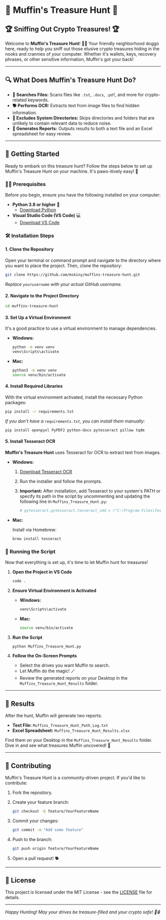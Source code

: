# 🐶 Muffin's Treasure Hunt 🐾

## 🏆 Sniffing Out Crypto Treasures! 🏆

Welcome to **Muffin's Treasure Hunt**! 🐾🐶 Your friendly neighborhood doggo here, ready to help you sniff out those elusive crypto treasures hiding in the nooks and crannies of your computer. Whether it's wallets, keys, recovery phrases, or other sensitive information, Muffin's got your back!

---

## 🔍 What Does Muffin's Treasure Hunt Do?

- **🦴 Searches Files:** Scans files like `.txt`, `.docx`, `.pdf`, and more for crypto-related keywords.
- **🐕 Performs OCR:** Extracts text from image files to find hidden information.
- **📂 Excludes System Directories:** Skips directories and folders that are unlikely to contain relevant data to reduce noise.
- **💼 Generates Reports:** Outputs results to both a text file and an Excel spreadsheet for easy review.

---

## 🚀 Getting Started

Ready to embark on this treasure hunt? Follow the steps below to set up Muffin's Treasure Hunt on your machine. It's paws-itively easy! 🐾

### 🐱‍👤 Prerequisites

Before you begin, ensure you have the following installed on your computer:

- **Python 3.8 or higher** 🐍
  - [Download Python](https://www.python.org/downloads/)
- **Visual Studio Code (VS Code)** 💻
  - [Download VS Code](https://code.visualstudio.com/download)

### 🛠️ Installation Steps

#### 1. **Clone the Repository**

Open your terminal or command prompt and navigate to the directory where you want to place the project. Then, clone the repository:

```bash
git clone https://github.com/mskiny/muffins-treasure-hunt.git
```

*Replace `yourusername` with your actual GitHub username.*

#### 2. **Navigate to the Project Directory**

```bash
cd muffins-treasure-hunt
```

#### 3. **Set Up a Virtual Environment**

It's a good practice to use a virtual environment to manage dependencies.

- **Windows:**

  ```bash
  python -m venv venv
  venv\Scripts\activate
  ```

- **Mac:**

  ```bash
  python3 -m venv venv
  source venv/bin/activate
  ```

#### 4. **Install Required Libraries**

With the virtual environment activated, install the necessary Python packages:

```bash
pip install -r requirements.txt
```

*If you don't have a `requirements.txt`, you can install them manually:*

```bash
pip install openpyxl PyPDF2 python-docx pytesseract pillow tqdm
```

#### 5. **Install Tesseract OCR**

**Muffin's Treasure Hunt** uses Tesseract for OCR to extract text from images.

- **Windows:**
  1. [Download Tesseract OCR](https://github.com/tesseract-ocr/tesseract/releases/latest)
  2. Run the installer and follow the prompts.
  3. **Important:** After installation, add Tesseract to your system's PATH or specify its path in the script by uncommenting and updating the following line in `Muffins_Treasure_Hunt.py`:

     ```python
     # pytesseract.pytesseract.tesseract_cmd = r"C:\Program Files\Tesseract-OCR\tesseract.exe"
     ```

- **Mac:**

  Install via Homebrew:

  ```bash
  brew install tesseract
  ```

### 🐾 Running the Script

Now that everything is set up, it's time to let Muffin hunt for treasures!

1. **Open the Project in VS Code**

   ```bash
   code .
   ```

2. **Ensure Virtual Environment is Activated**

   - **Windows:**

     ```bash
     venv\Scripts\activate
     ```

   - **Mac:**

     ```bash
     source venv/bin/activate
     ```

3. **Run the Script**

   ```bash
   python Muffins_Treasure_Hunt.py
   ```

4. **Follow the On-Screen Prompts**

   - Select the drives you want Muffin to search.
   - Let Muffin do the magic! 🪄
   - Review the generated reports on your Desktop in the `Muffins_Treasure_Hunt_Results` folder.

---

## 📂 Results

After the hunt, Muffin will generate two reports:

- **Text File:** `Muffins_Treasure_Hunt_Path_Log.txt`
- **Excel Spreadsheet:** `Muffins_Treasure_Hunt_Results.xlsx`

Find them on your Desktop in the `Muffins_Treasure_Hunt_Results` folder. Dive in and see what treasures Muffin uncovered! 🎉

---

## 🐾 Contributing

Muffin's Treasure Hunt is a community-driven project. If you'd like to contribute:

1. Fork the repository.
2. Create your feature branch:

   ```bash
   git checkout -b feature/YourFeatureName
   ```

3. Commit your changes:

   ```bash
   git commit -m "Add some feature"
   ```

4. Push to the branch:

   ```bash
   git push origin feature/YourFeatureName
   ```

5. Open a pull request! 🐕

---

## 📜 License

This project is licensed under the MIT License - see the [LICENSE](LICENSE) file for details.

---

*Happy Hunting! May your drives be treasure-filled and your crypto safe! 🐾🔒*
